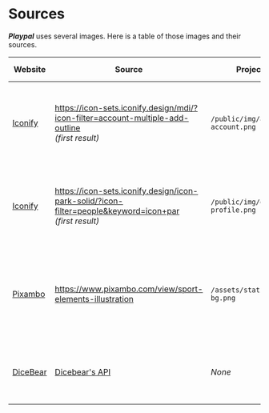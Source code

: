 # Sources
***Playpal*** uses several images. Here is a table of those images and their sources.

| Website                               | Source                                                                                                       | Project path                        | Modifications and/or steps                                                                          | Used in                                                                          | Name                               | Author / Icon set                                  |
|---------------------------------------|--------------------------------------------------------------------------------------------------------------|-------------------------------------|-----------------------------------------------------------------------------------------------------|----------------------------------------------------------------------------------|------------------------------------|----------------------------------------------------|
| [Iconify](https://iconify.design/)    | https://icon-sets.iconify.design/mdi/?icon-filter=account-multiple-add-outline <br/> *(first result)*        | ``/public/img/add-account.png``     | Downloaded the .png file directly from iconify (click the icon, select "PNG" and press "Download")  | The last card (participants) in an event view where you can add people to events | *mdi:account-multiple-add-outline* | *MDI*                                              |
| [Iconify](https://iconify.design/)    | https://icon-sets.iconify.design/icon-park-solid/?icon-filter=people&keyword=icon+par <br/> *(first result)* | ``/public/img/default-profile.png`` | Downloaded the .png file directly from iconify (click the icon, select "PNG" and press "Download"). | Fallback image of a participant                                                  | *icon-park-solid:people*           | *Icon park*                                        |
| [Pixambo](https://www.pixambo.com/)   | https://www.pixambo.com/view/sport-elements-illustration                                                     | ``/assets/static/homepage-bg.png``  | Replaced the white background by a transparent one and cropped the image slightly                   | Semi-transparent background for the heroes and the background in the homepage.   | *Sport Elements Illustration*      | [ManDora](https://www.pixambo.com/profile/photo/1) |
| [DiceBear](https://www.dicebear.com/) | [Dicebear's API](https://www.dicebear.com/how-to-use/http-api/)                                              | *None*                              | *None*                                                                                              | Images for the participants in the page of a single event.                       | *None*                             | [Dicebear](https://www.dicebear.com/)              |

